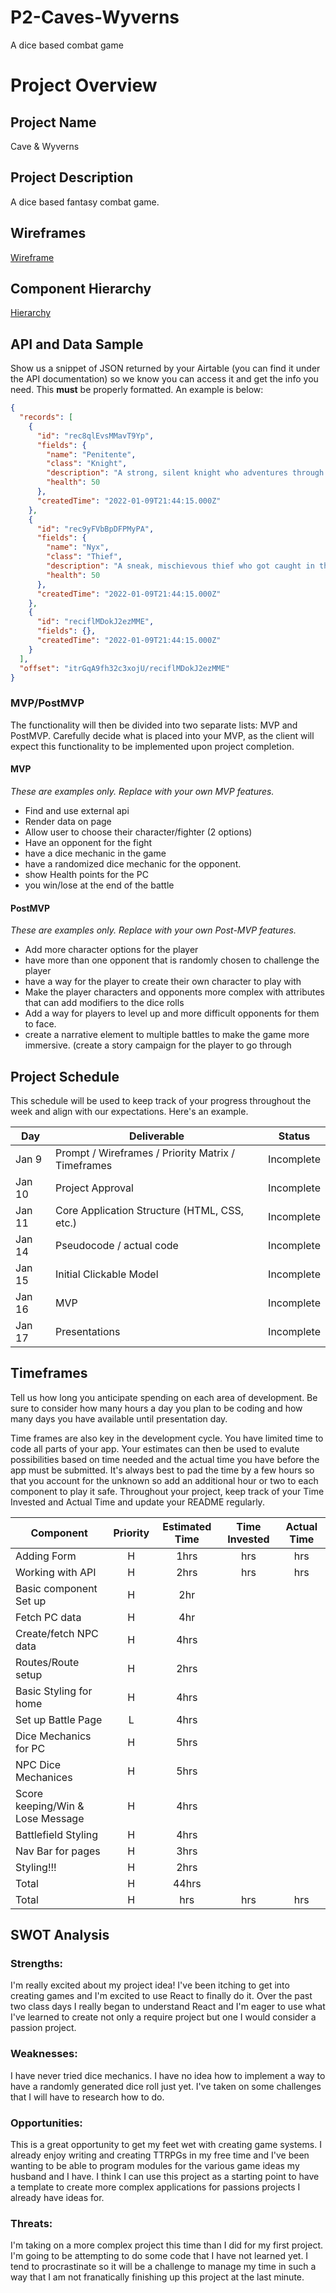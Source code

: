 # P2-Caves-Wyverns

A dice based combat game

# Project Overview

## Project Name

Cave & Wyverns

## Project Description

A dice based fantasy combat game.

## Wireframes

[Wireframe](https://whimsical.com/caves-wyverns-8g8PVbFBYJi19tdEJJdFpa)

## Component Hierarchy

[Hierarchy](https://whimsical.com/hierarchy-JwfSRkHDmka2EjrrHtjyM5)

## API and Data Sample

Show us a snippet of JSON returned by your Airtable (you can find it under the API documentation) so we know you can access it and get the info you need. This **must** be properly formatted. An example is below:

```json
{
  "records": [
    {
      "id": "rec8qlEvsMMavT9Yp",
      "fields": {
        "name": "Penitente",
        "class": "Knight",
        "description": "A strong, silent knight who adventures through the lands of CoolFantasyName protecting the lives of the innocent to fulfill his oath of protection so ...",
        "health": 50
      },
      "createdTime": "2022-01-09T21:44:15.000Z"
    },
    {
      "id": "rec9yFVbBpDFPMyPA",
      "fields": {
        "name": "Nyx",
        "class": "Thief",
        "description": "A sneak, mischievous thief who got caught in the act and in an attempt to redeem herself, she has taken to adventuring to become a better person",
        "health": 50
      },
      "createdTime": "2022-01-09T21:44:15.000Z"
    },
    {
      "id": "reciflMDokJ2ezMME",
      "fields": {},
      "createdTime": "2022-01-09T21:44:15.000Z"
    }
  ],
  "offset": "itrGqA9fh32c3xojU/reciflMDokJ2ezMME"
}
```

### MVP/PostMVP

The functionality will then be divided into two separate lists: MVP and PostMVP. Carefully decide what is placed into your MVP, as the client will expect this functionality to be implemented upon project completion.

#### MVP

_These are examples only. Replace with your own MVP features._

- Find and use external api
- Render data on page
- Allow user to choose their character/fighter (2 options)
- Have an opponent for the fight
- have a dice mechanic in the game
- have a randomized dice mechanic for the opponent.
- show Health points for the PC
- you win/lose at the end of the battle

#### PostMVP

_These are examples only. Replace with your own Post-MVP features._

- Add more character options for the player
- have more than one opponent that is randomly chosen to challenge the player
- have a way for the player to create their own character to play with
- Make the player characters and opponents more complex with attributes that can add modifiers to the dice rolls
- Add a way for players to level up and more difficult opponents for them to face.
- create a narrative element to multiple battles to make the game more immersive. (create a story campaign for the player to go through

## Project Schedule

This schedule will be used to keep track of your progress throughout the week and align with our expectations. Here's an example.

| Day    | Deliverable                                        | Status     |
| ------ | -------------------------------------------------- | ---------- |
| Jan 9  | Prompt / Wireframes / Priority Matrix / Timeframes | Incomplete |
| Jan 10 | Project Approval                                   | Incomplete |
| Jan 11 | Core Application Structure (HTML, CSS, etc.)       | Incomplete |
| Jan 14 | Pseudocode / actual code                           | Incomplete |
| Jan 15 | Initial Clickable Model                            | Incomplete |
| Jan 16 | MVP                                                | Incomplete |
| Jan 17 | Presentations                                      | Incomplete |

## Timeframes

Tell us how long you anticipate spending on each area of development. Be sure to consider how many hours a day you plan to be coding and how many days you have available until presentation day.

Time frames are also key in the development cycle. You have limited time to code all parts of your app. Your estimates can then be used to evalute possibilities based on time needed and the actual time you have before the app must be submitted. It's always best to pad the time by a few hours so that you account for the unknown so add an additional hour or two to each component to play it safe. Throughout your project, keep track of your Time Invested and Actual Time and update your README regularly.

| Component                        | Priority | Estimated Time | Time Invested | Actual Time |
| -------------------------------- | :------: | :------------: | :-----------: | :---------: |
| Adding Form                      |    H     |      1hrs      |      hrs      |     hrs     |
| Working with API                 |    H     |      2hrs      |      hrs      |     hrs     |
| Basic component Set up           |    H     |      2hr       |               |             |
| Fetch PC data                    |    H     |      4hr       |               |             |
| Create/fetch NPC data            |    H     |      4hrs      |               |             |
| Routes/Route setup               |    H     |      2hrs      |               |             |
| Basic Styling for home           |    H     |      4hrs      |               |             |
| Set up Battle Page               |    L     |      4hrs      |               |             |
| Dice Mechanics for PC            |    H     |      5hrs      |               |             |
| NPC Dice Mechanices              |    H     |      5hrs      |               |             |
| Score keeping/Win & Lose Message |    H     |      4hrs      |               |             |
| Battlefield Styling              |    H     |      4hrs      |               |             |
| Nav Bar for pages                |    H     |      3hrs      |               |             |
| Styling!!!                       |    H     |      2hrs      |               |             |
| Total                            |    H     |     44hrs      |               |             |
| Total                            |    H     |      hrs       |      hrs      |     hrs     |

## SWOT Analysis

### Strengths:

I'm really excited about my project idea! I've been itching to get into creating games and I'm excited to use React to finally do it. Over the past two class days I really began to understand React and I'm eager to use what I've learned to create not only a require project but one I would consider a passion project.

### Weaknesses:

I have never tried dice mechanics. I have no idea how to implement a way to have a randomly generated dice roll just yet. I've taken on some challenges that I will have to research how to do.

### Opportunities:

This is a great opportunity to get my feet wet with creating game systems. I already enjoy writing and creating TTRPGs in my free time and I've been wanting to be able to program modules for the various game ideas my husband and I have. I think I can use this project as a starting point to have a template to create more complex applications for passions projects I already have ideas for.

### Threats:

I'm taking on a more complex project this time than I did for my first project. I'm going to be attempting to do some code that I have not learned yet. I tend to procrastinate so it will be a challenge to manage my time in such a way that I am not franatically finishing up this project at the last minute.
